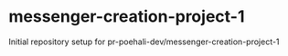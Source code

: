 # messenger-creation-project-1

Initial repository setup for pr-poehali-dev/messenger-creation-project-1